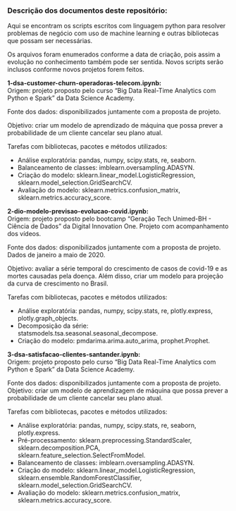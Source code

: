 
### Descrição dos documentos deste repositório:

Aqui se encontram os scripts escritos com linguagem python para resolver problemas de negócio com uso de machine learning e outras bibliotecas que possam ser necessárias.

Os arquivos foram enumerados conforme a data de criação, pois assim a evolução no conhecimento também pode ser sentida. Novos scripts serão
inclusos conforme novos projetos forem feitos.

**1-dsa-customer-churn-operadoras-telecom.ipynb:**  
Origem: projeto proposto pelo curso “Big Data Real-Time Analytics com Python e Spark” da Data Science Academy.

Fonte dos dados: disponibilizados juntamente com a proposta de projeto.

Objetivo: criar um modelo de aprendizado de máquina que possa prever a probabilidade de um cliente cancelar seu plano atual.

Tarefas com bibliotecas, pacotes e métodos utilizados:
+ Análise exploratória: pandas, numpy, scipy.stats, re, seaborn.  
+ Balanceamento de classes: imblearn.oversampling.ADASYN.  
+ Criação do modelo: sklearn.linear_model.LogisticRegression, sklearn.model_selection.GridSearchCV.  
+ Avaliação do modelo: sklearn.metrics.confusion_matrix, sklearn.metrics.accuracy_score.

**2-dio-modelo-previsao-evolucao-covid.ipynb:**  
Origem: projeto proposto pelo bootcamp “Geração Tech Unimed-BH - Ciência de Dados” da Digital Innovation One. Projeto com acompanhamento dos
vídeos.

Fonte dos dados: disponibilizados juntamente com a proposta de projeto.
Dados de janeiro a maio de 2020.

Objetivo: avaliar a série temporal do crescimento de casos de covid-19 e as mortes causadas pela doença. Além disso, criar um modelo para
projeção da curva de crescimento no Brasil.

Tarefas com bibliotecas, pacotes e métodos utilizados:
+ Análise exploratória: pandas, numpy, scipy.stats, re, plotly.express, plotly.graph_objects.  
+ Decomposição da série: statsmodels.tsa.seasonal.seasonal_decompose.  
+ Criação do modelo: pmdarima.arima.auto_arima, prophet.Prophet.

**3-dsa-satisfacao-clientes-santander.ipynb:**  
Origem: projeto proposto pelo curso “Big Data Real-Time Analytics com Python e Spark” da Data Science Academy.

Fonte dos dados: disponibilizados juntamente com a proposta de projeto.
Objetivo: criar um modelo de aprendizagem de máquina que possa prever a probabilidade de um cliente cancelar seu plano atual.

Tarefas com bibliotecas, pacotes e métodos utilizados:
+ Análise exploratória: pandas, numpy, scipy.stats, re, seaborn, plotly.express.  
+ Pré-processamento: sklearn.preprocessing.StandardScaler, sklearn.decomposition.PCA, sklearn.feature_selection.SelectFromModel.  
+ Balanceamento de classes: imblearn.oversampling.ADASYN.  
+ Criação do modelo: sklearn.linear_model.LogisticRegression, sklearn.ensemble.RandomForestClassifier, sklearn.model_selection.GridSearchCV.  
+ Avaliação do modelo: sklearn.metrics.confusion_matrix, sklearn.metrics.accuracy_score.
